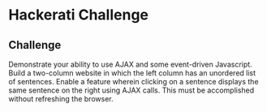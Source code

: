 Hackerati Challenge
===================

Challenge
---------
Demonstrate your ability to use AJAX and some event-driven Javascript. Build a two-column website in which the left column has an unordered list of sentences. Enable a feature wherein clicking on a sentence displays the same sentence on the right using AJAX calls. This must be accomplished without refreshing the browser.